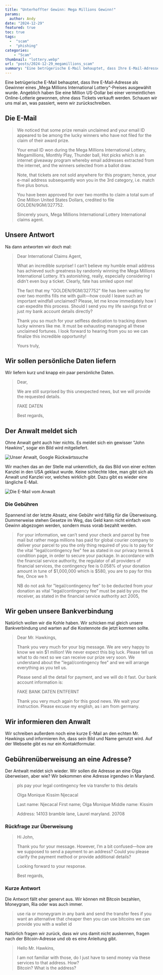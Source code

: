 ```yaml
---
title: "Unterhoffter Gewinn: Mega Millions Gewinn!"
params:
  author: Andy
date: "2024-12-29"
featured: true
toc: true
tags: 
  -  "scam"
  -  "phishing"
categories:
    - "Scam"
thumbnail: "lottery.webp"
url: "posts/2024-12-29_megamillions_scam"
summary: "Eine betrügerische E-Mail behauptet, dass Ihre E-Mail-Adresse als Gewinner eines „Mega Millions International Lottery“-Preises ausgewählt wurde. Angeblich haben Sie eine Million US-Dollar bei einer vermeintlichen Online-Lotterie gewonnen, ohne dass Tickets verkauft werden. Schauen wir uns mal an, was passiert, wenn wir zurückschreiben."
---
```


Eine betrügerische E-Mail behauptet, dass Ihre E-Mail-Adresse als Gewinner eines „Mega Millions International Lottery“-Preises ausgewählt wurde. Angeblich haben Sie eine Million US-Dollar bei einer vermeintlichen Online-Lotterie gewonnen, ohne dass Tickets verkauft werden. Schauen wir uns mal an, was passiert, wenn wir zurückschreiben.

## Die E-Mail

>  We noticed that some prize remain unclaimed and your email ID appeared to be among the lucky winners who have not filed for the claim of their award prize.
>  
> Your email ID  won during the Mega Millions International Lottery, Megamillions, Monthly Play, Thunder ball, Hot picks which is an internet giveaway program whereby email addresses extracted from the internet, and the winners selected from a ballot draw.
>  
> Note, that tickets are not sold anywhere for this program; hence, your e-mail address subsequently won you in the 3rd category, i.e. match five plus bonus.
>  
> You have been approved for over two months to claim a total sum of One Million United States Dollars, credited to file GOLDEN/9GM/327752.
>  
>  
> Sincerely yours,
> Mega Millions International Lottery
> International claims agent.

## Unsere Antwort

Na dann antworten wir doch mal:

> Dear International Claims Agent,
> 
> What an incredible surprise! I can’t believe my humble email address has achieved such greatness by randomly winning the Mega Millions International Lottery. It’s astonishing, really, especially considering I didn’t even buy a ticket. Clearly, fate has smiled upon me!
> 
> The fact that my "GOLDEN/9GM/327752" file has been waiting for over two months fills me with guilt—how could I leave such an important windfall unclaimed? Please, let me know immediately how I can expedite this process. Should I send you my life savings first or just my bank account details directly?
> 
> Thank you so much for your selfless dedication to tracking down lucky winners like me. It must be exhausting managing all these unclaimed fortunes. I look forward to hearing from you so we can finalize this incredible opportunity!
> 
> Yours truly,

## Wir sollen persönliche Daten liefern

Wir liefern kurz und knapp ein paar persönliche Daten.

> Dear,  
> 
> We are still surprised by this unexpected news, but we will provide the requested details.  
> 
> FAKE DATEN 
> 
> Best regards,  

## Der Anwalt meldet sich

Ohne Anwalt geht auch hier nichts. Es meldet sich ein gewisser "John Hawkins", sogar ein Bild wird mitgeliefert.

![Unser Anwalt, Google Rückwärtssuche](/posts/2024-12-29_megamillions_scam/anwalt.webp)

Wir machen das an der Stelle mal unkenntlich, da das Bild von einer echten Kanzlei in den USA geklaut wurde. Keine schlechte Idee, man gibt sich als Anwalt und Kanzlei vor, welches wirklich gibt. Dazu gibt es wieder eine längliche E-Mail.


![Die E-Mail vom Anwalt](/posts/2024-12-29_megamillions_scam/email_vom_anwalt.png)


### Die Gebühren

Spannend ist der letzte Absatz, eine Gebühr wird fällig für die Überweisung. Dummerweise stehen Gesetze im Weg, das Geld kann nicht einfach vom Gewinn abgezogen werden, sondern muss vorab bezahlt werden.

>  For your information, we can’t send your check and parcel by free mail but rather mega millions has paid for global courier company to deliver your parcel to you the only thing required of you is to pay for the vital "legal/contingency fee" fee as stated in our privacy terms & condition page, in order to secure your package. In accordance with the financial service authority, the regulator of all providers of financial services, the contingency fee is 0.058% of your donation amount in tune of $1,000,000 which is $580, you are to pay for this fee, Once we h
>  
> NB do not ask for "legal/contingency fee" to be deducted from your donation as vital "legal/contingency fee” must be paid by you the receiver, as stated in the financial service authority act 2005,


## Wir geben unsere Bankverbindung

Natürlich wollen wir die Kohle haben. Wir schicken mal gleich unsere Bankverbindung und warten auf die Kostennote die jetzt kommen sollte.

> Dear Mr. Hawkings,  
> 
> Thank you very much for your big message. We are very happy to know we win $1 million! We never expect this big luck. Please tell us what to do next so we can receive our prize very soon. We understand about the "legal/contingency fee" and we will arrange everything as you tell us.  
> 
> Please send all the detail for payment, and we will do it fast. Our bank account information is:
> 
> FAKE BANK DATEN ENTFERNT
> 
> Thank you very much again for this good news. We wait your instruction. Please excuse my english, as i am from germany.  


## Wir informieren den Anwalt

Wir schreiben außerdem noch eine kurze E-Mail an den echten Mr. Hawkings und informieren ihn, dass sein Bild und Name genutzt wird. Auf der Webseite gibt es nur ein Kontaktformular. 

## Gebührenüberweisung an eine Adresse?

Der Antwalt meldet sich wieder. Wir sollen die Adresse an eine Olga überweisen, aber wie? Wir bekommen eine Adresse irgendwo in Maryland. 

> pls pay your legal contingency fee via transfer to this details 
> 
> Olga Monique Kissim Njecacal
> 
> Last name: Njecacal
> First name; Olga Monique
> Middle name: Kissim
> 
> Address: 14103 bramble lane, Laurel maryland. 20708

### Rückfrage zur Überweisung

> Hi John,
> 
> Thank you for your message. However, I’m a bit confused—how are we supposed to send a payment to an address? Could you please clarify the payment method or provide additional details?
> 
> Looking forward to your response.
> 
> Best regards,


### Kurze Antwort

Die Antwort fällt eher genervt aus. Wir können mit Bitcoin bezahlen, Moneygram, Ria oder was auch immer.

> use ria or moneygram in any bank and send the transfer fees if you want an alternative that cheaper then you can use bitcoins we can provide you with a wallet id

Natürlich fragen wir zurück, dass wir uns damit nicht auskennen, fragen nach der Bitcoin-Adresse und ob es eine Anleitung gibt.

> Hello Mr. Hawkins,  
>   
> I am not familiar with those, do I just have to send money via these services to that address. How?  
> Bitcoin? What is the address?  
